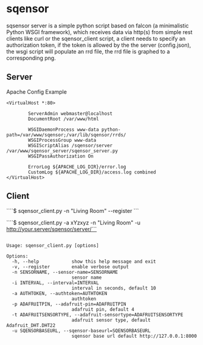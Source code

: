 # sqensor

sqsensor server is a simple python script based on falcon (a minimalistic Python WSGI framework), which receives data via http(s) from simple rest clients like curl or the sqensor_client script, a client needs to specify an authorization token, if the token is allowed by the the server (config.json), the wsgi script will populate an rrd file, the rrd file is graphed to a corresponding png.

## Server

Apache Config Example

```
<VirtualHost *:80>

        ServerAdmin webmaster@localhost
        DocumentRoot /var/www/html

        WSGIDaemonProcess www-data python-path=/var/www/sqensor;/var/lib/sqensor/rrds/
        WSGIProcessGroup www-data
        WSGIScriptAlias /sqensor/server /var/www/sqensor_server/sqensor_server.py
        WSGIPassAuthorization On

        ErrorLog ${APACHE_LOG_DIR}/error.log
        CustomLog ${APACHE_LOG_DIR}/access.log combined
</VirtualHost>
```

## Client

````$ sqensor_client.py -n "Living Room" --register ```

````$ sqensor_client.py -a xYzxyz -n "Living Room" -u http://your.server/sqensor/server/```

```

Usage: sqensor_client.py [options]

Options:
  -h, --help            show this help message and exit
  -v, --register        enable verbose output
  -n SENSORNAME, --sensor-name=SENSORNAME
                        sensor name
  -i INTERVAL, --interval=INTERVAL
                        interval in seconds, default 10
  -a AUTHTOKEN, --authtoken=AUTHTOKEN
                        authtoken
  -p ADAFRUITPIN, --adafruit-pin=ADAFRUITPIN
                        adafruit pin, default 4
  -t ADAFRUITSENSORTYPE, --adafruit-sensortype=ADAFRUITSENSORTYPE
                        adafruit sensor type, default Adafruit_DHT.DHT22
  -u SQENSORBASEURL, --sqensor-baseurl=SQENSORBASEURL
                        sqensor base url default http://127.0.0.1:8000

```
